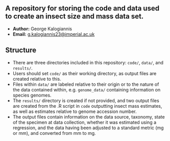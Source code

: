 ## A repository for storing the code and data used to create an insect size and mass data set.
* **Author:** George Kalogiannis
* **Email:** g.kalogiannis23@imperial.ac.uk

## Structure
* There are three directories included in this repository: ```code/```, ```data/```, and ```results/```.
* Users should set ```code/``` as their working directory, as output files are created relative to this. 
* Files within ```data/``` are labeled relative to their origin or to the nature of the data contained within, e.g. ```genome_data/``` containing information on species genomes. 
* The ```results/``` directory is created if not provided, and two output files are created from the .R script in ```code``` outputting insect mass estimates, as well as estimates relative to genome accession number. 
* The output files contain information on the data source, taxonomy, state of the specimen at data collection, whether it was estimated using a regression, and the data having been adjusted to a standard metric (mg or mm), and converted from mm to mg. 

